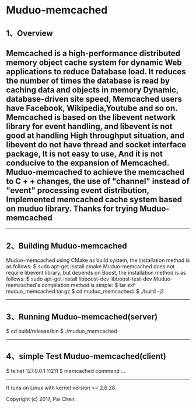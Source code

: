 # Muduo-memcached
1、Overview
----
Memcached is a high-performance distributed memory object cache system for dynamic 
Web applications to reduce Database load. It reduces the number of times the database
is read by caching data and objects in memory Dynamic, database-driven site speed, 
Memcached users have Facebook, Wikipedia,Youtube and so on. 
Memcached is based on the libevent network library for event handling, and libevent 
is not good at handling High throughput situation, and libevent do not have thread 
and socket interface package, It is not easy to use, And it is not conducive to the 
expansion of Memcached. Muduo-memcached to achieve the memcached to C + + changes,
the use of "channel" instead of "event" processing event distribution, Implemented 
memcached cache system based on muduo library.
Thanks for trying Muduo-memcached
----
------------------------------------------------------------------------------------
2、Building Muduo-memcached
----
Muduo-memcached using CMake as build system, the installation method is as follows:
$ sudo apt-get install cmake
Muduo-memcached does not require libevent library, but depends on Boost, the installation method is as follows:
$ sudo apt-get install libboost-dev libboost-test-dev
Muduo-memcached's compilation method is simple:
$ tar zxf muduo_memcached.tar.gz
$ cd muduo_memcached/
$ ./build -j2

------------------------------------------------------------------------------------
3、Running Muduo-memcached(server)
----
$ cd build/release/bin
$ ./muduo_memcached

------------------------------------------------------------------------------------
4、simple Test Muduo-memcached(client)
----
$ telnet 127.0.0.1 11211
$ memcached commend ...

------------------------------------------------------------------------------------
It runs on Linux with kernel version >= 2.6.28.

Copyright (c) 2017, Pai Chen.  


